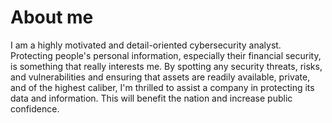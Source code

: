 # About me
I am a highly motivated and detail-oriented cybersecurity analyst.
Protecting people's personal information, especially their financial security, is something that really interests me.
By spotting any security threats, risks, and vulnerabilities and ensuring that assets are readily available, private, and of the highest caliber, I'm thrilled to assist a company in protecting its data and information. This will benefit the nation and increase public confidence.
